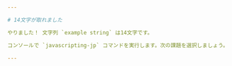 ```yaml
---

# 14文字が取れました

やりました！ 文字列 `example string` は14文字です。

コンソールで `javascripting-jp` コマンドを実行します。次の課題を選択しましょう。

---
```

